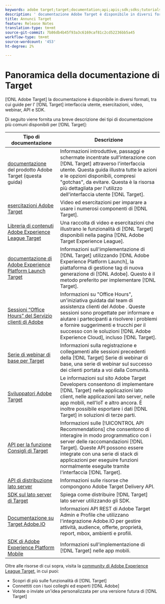 ```yaml
---
keywords: adobe target;target;documentation;api;apis;sdk;sdks;tutorials;doc;documentation
description: ' documentazione Adobe Target è disponibile in diversi formati, tra cui panoramiche, esercitazioni e guide per l’interfaccia utente, SKD e API.'
title: Annunci Target
feature: Release Notes
translation-type: tm+mt
source-git-commit: 7b86db4b45f93a3c6169caf81c2cd52236bb5a45
workflow-type: tm+mt
source-wordcount: '453'
ht-degree: 2%

---
```



# Panoramica della documentazione di Target

[!DNL Adobe Target] la documentazione è disponibile in diversi formati, tra cui guide per l’ [!DNL Target] interfaccia utente, esercitazioni, video, webinar, API e SDK.

Di seguito viene fornita una breve descrizione dei tipi di documentazione più comuni disponibili per [!DNL Target]:

| Tipo di documentazione | Descrizione |
| --- | --- |
| [ documentazione](/help/target-home.md)<br> del prodotto Adobe Target (questa guida) | Informazioni introduttive, passaggi e schermate incentrate sull&#39;interazione con [!DNL Target] attraverso l&#39;interfaccia utente. Questa guida illustra tutte le azioni e le opzioni disponibili, compresi &quot;gotchas&quot;, da evitare. Questa è la risorsa più dettagliata per l&#39;utilizzo dell&#39;interfaccia utente [!DNL Target]. |
| [ esercitazioni Adobe Target](https://experienceleague.adobe.com/docs/target-learn/tutorials/overview.html) | Video ed esercitazioni per imparare a usare i numerosi componenti di [!DNL Target]. |
| [Libreria di contenuti  Adobe Experience League Target](https://guided.adobe.com/#recommended/solutions/target) | Una raccolta di video e esercitazioni che illustrano le funzionalità di [!DNL Target] disponibili nella pagina [!DNL Adobe Target Experience League]. |
| [ documentazione di Adobe Experience Platform Launch Target](/help/c-implementing-target/c-implementing-target-for-client-side-web/how-to-deployatjs/cmp-implementing-target-using-adobe-launch.md) | Informazioni sull&#39;implementazione di [!DNL Target] utilizzando [!DNL Adobe Experience Platform Launch], la piattaforma di gestione tag di nuova generazione di [!DNL Adobe]. Questo è il metodo preferito per implementare [!DNL Target]. |
| [Sessioni “Office Hours” del Servizio clienti di Adobe](/help/cmp-resources-and-contact-information.md#concept_58EA30379D3B48C4848BA2A8C464A5B7) | Informazioni su &quot;Office Hours&quot;, un&#39;iniziativa guidata dal team di assistenza clienti del Adobe . Queste sessioni sono progettate per informare e aiutare i partecipanti a risolvere i problemi e fornire suggerimenti e trucchi per il successo con le soluzioni [!DNL Adobe Experience Cloud], incluso [!DNL Target]. |
| [Serie di webinar di base per Target](https://landing.adobe.com/acs/2018/na/adobe-target/registration.html) | Informazioni sulla registrazione e collegamenti alle sessioni precedenti della [!DNL Target] Serie di webinar di base, una serie di webinar sul successo dei clienti portata a voi dalla Comunità. |
| [Sviluppatori  Adobe Target](http://developers.adobetarget.com/) | Le informazioni sul  sito Adobe Target Developers consentono di implementare [!DNL Target] nelle applicazioni lato client, nelle applicazioni lato server, nelle app mobili, nell&#39;IoT e altro ancora. È inoltre possibile esportare i dati [!DNL Target] in soluzioni di terze parti. |
| [API per la funzione Consigli di Target](https://developers.adobetarget.com/api/recommendations/) | Informazioni sulle [!UICONTROL API Recommendations] che consentono di interagire in modo programmatico con i server delle raccomandazioni [!DNL Target]. Queste API possono essere integrate con una serie di stack di applicazioni per eseguire funzioni normalmente eseguite tramite l&#39;interfaccia [!DNL Target]. |
| [API di distribuzione lato server](https://developers.adobetarget.com/api/delivery-api/) | Informazioni sulle risorse che compongono  Adobe Target Delivery API. |
| [SDK sul lato server di Target](https://adobetarget-sdks.gitbook.io/docs/) | Spiega come distribuire [!DNL Target] lato server utilizzando gli SDK. |
| [Documentazione su Target  Adobe.IO](http://developers.adobetarget.com/api/#introduction) | Informazioni  API REST di Adobe Target Admin e Profile che utilizzano l&#39;integrazione  Adobe.IO per gestire attività, audience, offerte, proprietà, report, mbox, ambienti e profili. |
| [SDK di Adobe Experience Platform Mobile](https://aep-sdks.gitbook.io/docs/using-mobile-extensions/adobe-target) | Informazioni sull&#39;implementazione di [!DNL Target] nelle app mobili. |

Oltre alle risorse di cui sopra, visita la [ community di Adobe Experience League Target](https://experienceleaguecommunities.adobe.com/t5/adobe-target/ct-p/adobe-target-community), in cui puoi:

* Scopri di più sulle funzionalità di [!DNL Target]
* Connettiti con i tuoi colleghi ed esperti [!DNL Adobe]
* Votate o inviate un&#39;idea personalizzata per una versione futura di [!DNL Target]